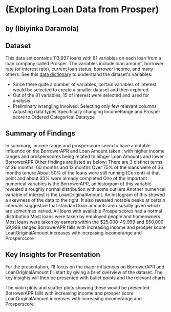 # (Exploring Loan Data from Prosper)
## by (Ibiyinka Daramola)


## Dataset

This data set contains 113,937 loans with 81 variables on each loan from a loan company called Prosper. The variables include loan amount, borrower rate (or interest rate), current loan status, borrower income, and many others. See this [data dictionary](https://docs.google.com/spreadsheets/d/1gDyi_L4UvIrLTEC6Wri5nbaMmkGmLQBk-Yx3z0XDEtI/edit#gid=0) to understand the dataset's variables.

- Since there quite a number of variables, certain variables of interest would be selected to create a smaller dataset and then explored
- Out of the 81 variables, 15 of interest were selected and used for analysis
- Preliminary wrangling involved: 
                Selecting only few relevant columns
                Adjusting data types
                Specifically changing IncomeRange and Prosper score to Ordered Categorical Datatype

## Summary of Findings

In summary, income range and prosperscore seem to have a notable influence on the BorrowerAPR and Loan Amount taken ; with higher income ranges and prosperscores being related to hihger Loan Amounts and lower BorrowerAPR
Other findings are listed as below:
There are 3 distinct terms of 36 months, 60 months and 12 months
Over 75% of the loans were of 36 months tenure
About 50% of the loans were still running (Current) at that point and about 33% were already completed
One of the important numerical variables is the BorrowerAPR, an histogram of this variable revealed a roughly normal distribution with some  outliers
Another numerical variable of interest is the LoanOriginalAmount. An histogram of this showed a skewness of the data to the right. It also revealed notable peaks at certain intervals suggestive that standard loan amounts are ususally given which are sometimes varied.
All loans with available Prosperscores had a normal distribution
Most loans were taken by employed people and homeowners
Most loans were taken by earners within the $25,000-49,999 and $50,000-69,999 ranges
BorrowerAPR falls with increasing income and prosper score
LoanOriginalAmount increases with increasing incomerange and Prosperscore

## Key Insights for Presentation

For the presentation, I'll focus on the major influences on BorrowerAPR and LoanOriginalAmount
I'll start by giving a brief overview of the dataset.
The key insights will then be presented with bullet points and the relevant charts

The violin plots and scatter plots showing these would be presented:
BorrowerAPR falls with increasing income and prosper score
LoanOriginalAmount increases with increasing incomerange and Prosperscore
